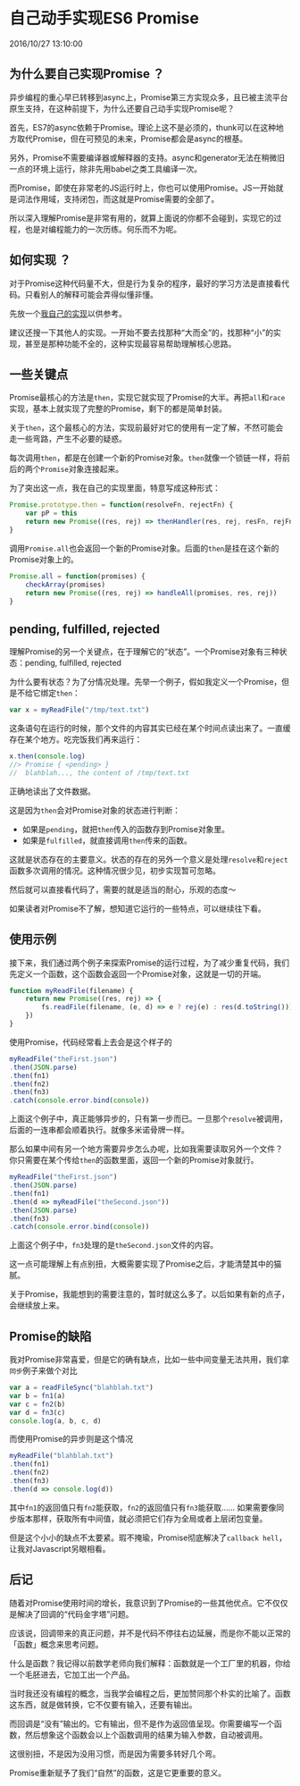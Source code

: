 # 自己动手实现ES6 Promise
2016/10/27 13:10:00


## 为什么要自己实现Promise ？

异步编程的重心早已转移到async上，Promise第三方实现众多，且已被主流平台原生支持，在这种前提下，为什么还要自己动手实现Promise呢？

首先，ES7的async依赖于Promise。理论上这不是必须的，thunk可以在这种地方取代Promise，但在可预见的未来，Promise都会是async的根基。

另外，Promise不需要编译器或解释器的支持。async和generator无法在稍微旧一点的环境上运行，除非先用babel之类工具编译一次。

而Promise，即使在非常老的JS运行时上，你也可以使用Promise。JS一开始就是词法作用域，支持闭包，而这就是Promise需要的全部了。

所以深入理解Promise是非常有用的，就算上面说的你都不会碰到，实现它的过程，也是对编程能力的一次历练。何乐而不为呢。


## 如何实现 ？

对于Promise这种代码量不大，但是行为复杂的程序，最好的学习方法是直接看代码。只看别人的解释可能会弄得似懂非懂。

先放一个[我自己的实现][myPromise]以供参考。

建议还搜一下其他人的实现。一开始不要去找那种“大而全”的，找那种“小”的实现，甚至是那种功能不全的，这种实现最容易帮助理解核心思路。


## 一些关键点

Promise最核心的方法是`then`，实现它就实现了Promise的大半。再把`all`和`race`实现，基本上就实现了完整的Promise，剩下的都是简单封装。

关于`then`，这个最核心的方法，实现前最好对它的使用有一定了解，不然可能会走一些弯路，产生不必要的疑惑。

每次调用`then`，都是在创建一个新的Promise对象。`then`就像一个锁链一样，将前后的两个`Promise`对象连接起来。

为了突出这一点，我在自己的实现里面，特意写成这种形式：

```js
Promise.prototype.then = function(resolveFn, rejectFn) {
	var pP = this
	return new Promise((res, rej) => thenHandler(res, rej, resFn, rejFn, pP))
}
```

调用`Promise.all`也会返回一个新的Promise对象。后面的`then`是挂在这个新的Promise对象上的。

```js
Promise.all = function(promises) {
	checkArray(promises)
	return new Promise((res, rej) => handleAll(promises, res, rej))
}
```


## pending, fulfilled, rejected

理解Promise的另一个关键点，在于理解它的“状态”。一个Promise对象有三种状态：pending, fulfilled, rejected

为什么要有状态？为了分情况处理。先举一个例子，假如我定义一个Promise，但是不给它绑定`then`：

```js
var x = myReadFile("/tmp/text.txt")
```

这条语句在运行的时候，那个文件的内容其实已经在某个时间点读出来了。一直缓存在某个地方。吃完饭我们再来运行：

```js
x.then(console.log)
//> Promise { <pending> }
//  blahblah..., the content of /tmp/text.txt
```

正确地读出了文件数据。

这是因为`then`会对Promise对象的状态进行判断：
- 如果是`pending`，就把`then`传入的函数存到Promise对象里。
- 如果是`fulfilled`，就直接调用`then`传来的函数。

这就是状态存在的主要意义。状态的存在的另外一个意义是处理`resolve`和`reject`函数多次调用的情况。这种情况很少见，初步实现暂可忽略。

然后就可以直接看代码了，需要的就是适当的耐心，乐观的态度～

如果读者对Promise不了解，想知道它运行的一些特点，可以继续往下看。


## 使用示例

接下来，我们通过两个例子来探索Promise的运行过程，为了减少重复代码，我们先定义一个函数，这个函数会返回一个Promise对象，这就是一切的开端。

```js
function myReadFile(filename) {
	return new Promise((res, rej) => {
		fs.readFile(filename, (e, d) => e ? rej(e) : res(d.toString()))
	})
}
```

使用Promise，代码经常看上去会是这个样子的

```js
myReadFile("theFirst.json")
.then(JSON.parse)
.then(fn1)
.then(fn2)
.then(fn3)
.catch(console.error.bind(console))
```

上面这个例子中，真正能够异步的，只有第一步而已。一旦那个`resolve`被调用，后面的一连串都会顺着执行。就像多米诺骨牌一样。

那么如果中间有另一个地方需要异步怎么办呢，比如我需要读取另外一个文件？ 你只需要在某个传给`then`的函数里面，返回一个新的Promise对象就行。

```js
myReadFile("theFirst.json")
.then(JSON.parse)
.then(fn1)
.then(d => myReadFile("theSecond.json"))
.then(JSON.parse)
.then(fn3)
.catch(console.error.bind(console))
```

上面这个例子中，`fn3`处理的是`theSecond.json`文件的内容。

这一点可能理解上有点别扭，大概需要实现了Promise之后，才能清楚其中的猫腻。

关于Promise，我能想到的需要注意的，暂时就这么多了。以后如果有新的点子，会继续放上来。


## Promise的缺陷

我对Promise非常喜爱，但是它的确有缺点，比如一些中间变量无法共用，我们拿`同步`例子来做个对比

```js
var a = readFileSync("blahblah.txt")
var b = fn1(a)
var c = fn2(b)
var d = fn3(c)
console.log(a, b, c, d)
```

而使用Promise的异步则是这个情况

```js
myReadFile("blahblah.txt")
.then(fn1)
.then(fn2)
.then(fn3)
.then(d => console.log(d))
```

其中`fn1`的返回值只有`fn2`能获取，`fn2`的返回值只有`fn3`能获取…… 如果需要像同步版本那样，获取所有中间值，就必须把它们存为全局或者上层闭包变量。

但是这个小小的缺点不太要紧。瑕不掩瑜，Promise彻底解决了`callback hell`，让我对Javascript另眼相看。


## 后记

随着对Promise使用时间的增长，我意识到了Promise的一些其他优点。它不仅仅是解决了回调的“代码金字塔”问题。

应该说，回调带来的真正问题，并不是代码不停往右边延展，而是你不能以正常的「函数」概念来思考问题。

什么是函数？我记得以前数学老师向我们解释：函数就是一个工厂里的机器，你给一个毛胚进去，它加工出一个产品。

当时我还没有编程的概念，当我学会编程之后，更加赞同那个朴实的比喻了。函数这东西，就是做转换，它不仅要有输入，还要有输出。

而回调是“没有”输出的。它有输出，但不是作为返回值呈现。你需要编写一个函数，然后想象这个函数会以上个函数调用的结果为输入参数，自动被调用。

这很别扭，不是因为没用习惯，而是因为需要多转好几个弯。

Promise重新赋予了我们“自然”的函数，这是它更重要的意义。


[myPromise]: https://github.com/madmuggle/SimplePromise


